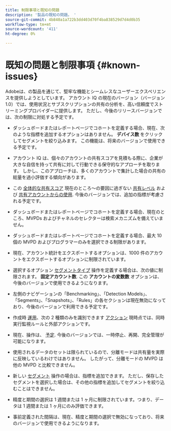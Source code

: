 ```yaml
---
title: 制限事項と既知の問題
description: '製品の既知の問題。 '
source-git-commit: 4b840a1a722b3dd403d70f4ba838529d7d4d0b35
workflow-type: tm+mt
source-wordcount: '411'
ht-degree: 0%

---
```



# 既知の問題と制限事項 {#known-issues}

Adobeは、の製品を通じて、堅牢な機能とシームレスなユーザーエクスペリエンスを提供しようとしています。 アカウント IQ の現在のバージョン（バージョン 1.0）では、使用状況とサブスクリプションの共有の分析を、高い信頼度でストリーミングプロバイダーに提供します。 ただし、今後のリリースバージョンでは、次の制限に対処する予定です。

* ダッシュボードまたはレポートページでコホートを定義する場合、現在、次のような指標を追加するオプションはありません。 **デバイス数** をクリックしてセグメントを絞り込みます。 この機能は、将来のバージョンで使用できる予定です。

* アカウント IQ は、個々のアカウントの共有スコアを見積もる際に、企業が大きな自信を持って共有に対して行動できる保守的なアプローチを取ります。 しかし、このアプローチは、多くのアカウントで集計した場合の共有の総量を過小評価する傾向があります。

* この [全体的な共有スコア](/help/AccountIQ/dashboard.md#overall-sharing-score) 現在のところ～の要因に過ぎない [共有レベル](/help/AccountIQ/dashboard.md#sharing-level) および [共有アカウントからの使用](/help/AccountIQ/dashboard.md#usage-from-shared-accounts). 今後のバージョンでは、追加の指標が考慮される予定です。

* ダッシュボードまたはレポートページでコホートを定義する場合、現在のところ、MVPDs およびチャネルのセレクターは検索メカニズムを備えていません。

* ダッシュボードまたはレポートページでコホートを定義する場合、最大 10 個の MVPD およびプログラマーのみを選択できる制限があります。

* 現在、アカウント統計をエクスポートするオプションは、1000 件のアカウントをエクスポートするオプションに制限されています。

* 選択するオプション [セグメントタイプ](#segment-type) 操作を定義する場合は、次の値に制限されます。 **固定アカウント数**. この **アカウントの変数数** オプションは、今後のバージョンで使用できるようになります。

* 左側のナビゲーションの「Benchmarking」、「Detection Models」、「Segments」、「Snapshots」、「Rules」の各セクションは現在無効になっており、今後のバージョンで利用できる予定です。

* 作成時 [運用](/help/AccountIQ/operation-affecting-user-segment.md)、次の 2 種類のみを識別できます [アクション](/help/AccountIQ/operation-affecting-user-segment.md) 現時点では、同時実行監視ルールと外部アクションです。

* 現在、操作は、 [予定](/help/AccountIQ/operation-affecting-user-segment.md#action). 今後のバージョンでは、一時停止、再開、完全管理が可能になります。

* 使用されるデータのセットは限られているので、分離モードは共有量を実際に反映しているわけではありません。 したがって、分離モードの MVPD は他の MVPD と比較できません。

* 新しい [セグメント](/help/AccountIQ/segments-timeframe.md) 操作の場合は、指標を追加できます。 ただし、保存したセグメントを選択した場合は、その他の指標を追加してセグメントを絞り込むことはできません。

* 精度と期間の選択は 1 週間または 1 ヶ月に制限されています。つまり、データは 1 週間または 1 ヶ月にのみ評価できます。

* 事前定義された間隔は、現在、精度と期間の選択で無効になっており、将来のバージョンで使用できるようになります。
